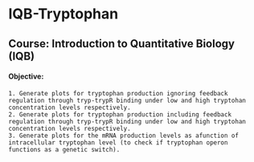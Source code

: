 # IQB-Tryptophan

## Course: Introduction to Quantitative Biology (IQB)

#### Objective:
    1. Generate plots for tryptophan production ignoring feedback regulation through tryp-trypR binding under low and high tryptohan concentration levels respectively.
    2. Generate plots for tryptophan production including feedback regulation through tryp-trypR binding under low and high tryptohan concentration levels respectively.
    3. Generate plots for the mRNA production levels as afunction of intracellular tryptophan level (to check if tryptophan operon functions as a genetic switch).
